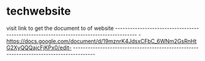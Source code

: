 # techwebsite
visit link to get the document to of website               ---------------------------------------------------------------------------------------
                                                           - https://docs.google.com/document/d/19mznrK4JdsxCFbC_6WNm2GsRnHtG2XyQQQajcFjKPx0/edit-
                                                           ---------------------------------------------------------------------------------------
